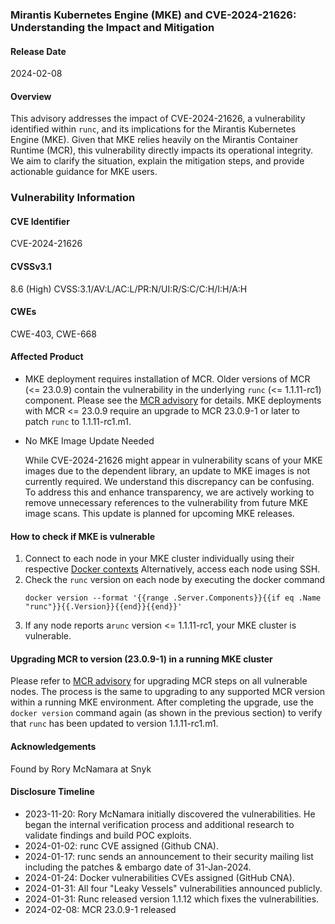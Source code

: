 ### Mirantis Kubernetes Engine (MKE) and CVE-2024-21626: Understanding the Impact and Mitigation
#### Release Date
2024-02-08
#### Overview
This advisory addresses the impact of CVE-2024-21626, a vulnerability identified within `runc`, and its implications for the Mirantis Kubernetes Engine (MKE). Given that MKE relies heavily on the Mirantis Container Runtime (MCR), this vulnerability directly impacts its operational integrity. We aim to clarify the situation, explain the mitigation steps, and provide actionable guidance for MKE users.

### Vulnerability Information
#### CVE Identifier
CVE-2024-21626
#### CVSSv3.1
8.6 (High) CVSS:3.1/AV:L/AC:L/PR:N/UI:R/S:C/C:H/I:H/A:H
#### CWEs
CWE-403, CWE-668

#### Affected Product
* MKE deployment requires installation of MCR.  Older versions of MCR (<= 23.0.9) contain the vulnerability in the underlying `runc` (<= 1.1.11-rc1) component. Please see the [MCR advisory](https://github.com/Mirantis/security/blob/main/advisories/0010.md) for details.  MKE deployments with MCR <= 23.0.9 require an upgrade to MCR 23.0.9-1 or later to patch `runc` to 1.1.11-rc1.m1.

* No MKE Image Update Needed
  
   While CVE-2024-21626 might appear in vulnerability scans of your MKE images due to the dependent library, an update to MKE images is not currently required.  We understand this discrepancy can be confusing. To address this and enhance transparency, we are actively working to remove unnecessary references to the vulnerability from future MKE image scans. This update is planned for upcoming MKE releases.

#### How to check if MKE is vulnerable
1. Connect to each node in your MKE cluster individually using their respective [Docker contexts](https://docs.docker.com/engine/context/working-with-contexts/)
   Alternatively, access each node using SSH.
2. Check the `runc` version on each node by executing the docker command
   ```
   docker version --format '{{range .Server.Components}}{{if eq .Name "runc"}}{{.Version}}{{end}}{{end}}'
   ```
3. If any node reports a`runc` version <= 1.1.11-rc1, your MKE cluster is vulnerable.
   
#### Upgrading MCR to version (23.0.9-1) in a running MKE cluster
Please refer to [MCR advisory](https://github.com/Mirantis/security/blob/main/advisories/0010.md) for upgrading MCR steps on all vulnerable nodes.  The process is the same to upgrading to any supported MCR version within a running MKE environment.
After completing the upgrade, use the `docker version` command again (as shown in the previous section) to verify that `runc` has been updated to version 1.1.11-rc1.m1.

#### Acknowledgements
Found by Rory McNamara at Snyk 
#### Disclosure Timeline
* 2023-11-20: Rory McNamara initially discovered the vulnerabilities. He began the internal verification process and additional research to validate findings and build POC exploits.
* 2024-01-02: runc CVE assigned (Github CNA).
* 2024-01-17: runc sends an announcement to their security mailing list including the patches & embargo date of 31-Jan-2024.
* 2024-01-24: Docker vulnerabilities CVEs assigned (GitHub CNA).
* 2024-01-31: All four "Leaky Vessels" vulnerabilities announced publicly.
* 2024-01-31: Runc released version 1.1.12 which fixes the vulnerabilities.
* 2024-02-08: MCR 23.0.9-1 released
